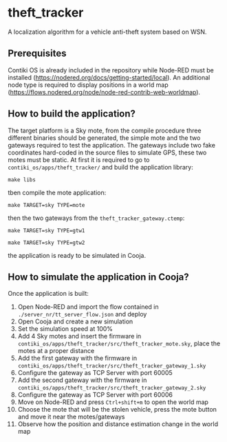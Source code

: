 # theft_tracker
A localization algorithm for a vehicle anti-theft system based on WSN.

## Prerequisites

Contiki OS is already included in the repository while Node-RED must be installed (https://nodered.org/docs/getting-started/local).
An additional node type is required to display positions in a world map (https://flows.nodered.org/node/node-red-contrib-web-worldmap).

## How to build the application?

The target platform is a Sky mote, from the compile procedure three different binaries should be generated, the simple mote and the two gateways required
to test the application. The gateways include two fake coordinates hard-coded in the source files to simulate GPS, these two motes must be static. 
At first it is required to go to `contiki_os/apps/theft_tracker/` and build the application library:

 `make libs`
 
 tben compile the mote application:
 
 `make TARGET=sky TYPE=mote`
 
 then the two gateways from the `theft_tracker_gateway.ctemp`:
 
 `make TARGET=sky TYPE=gtw1`
 
 `make TARGET=sky TYPE=gtw2`
 
 the application is ready to be simulated in Cooja.
 
 ## How to simulate the application in Cooja?
 Once the application is built:
 
1) Open Node-RED and import the flow contained in `./server_nr/tt_server_flow.json` and deploy
2) Open Cooja and create a new simulation
3) Set the simulation speed at 100%
4) Add 4 Sky motes and insert the firmware in `contiki_os/apps/theft_tracker/src/theft_tracker_mote.sky`, place the motes at a proper distance
5) Add the first gateway with the firmware in `contiki_os/apps/theft_tracker/src/theft_tracker_gateway_1.sky` 
6) Configure the gateway as TCP Server with port 60005
7) Add the second gateway with the firmware in `contiki_os/apps/theft_tracker/src/theft_tracker_gateway_2.sky` 
8) Configure the gateway as TCP Server with port 60006
9) Move on Node-RED and press `Ctrl+shift+m` to open the world map
10) Choose the mote that will be the stolen vehicle, press the mote button and move it near the motes/gateways
11) Observe how the position and distance estimation change in the world map 

